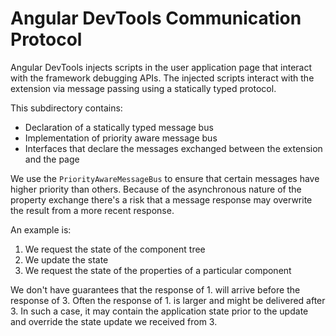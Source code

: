 # Angular DevTools Communication Protocol

Angular DevTools injects scripts in the user application page that interact with the framework debugging APIs. The injected scripts interact with the extension via message passing using a statically typed protocol.

This subdirectory contains:

- Declaration of a statically typed message bus
- Implementation of priority aware message bus
- Interfaces that declare the messages exchanged between the extension and the page

We use the `PriorityAwareMessageBus` to ensure that certain messages have higher priority than others. Because of the asynchronous nature of the property exchange there's a risk that a message response may overwrite the result from a more recent response.

An example is:

1. We request the state of the component tree
2. We update the state
3. We request the state of the properties of a particular component

We don't have guarantees that the response of 1. will arrive before the response of 3. Often the response of 1. is larger and might be delivered after 3. In such a case, it may contain the application state prior to the update and override the state update we received from 3.
